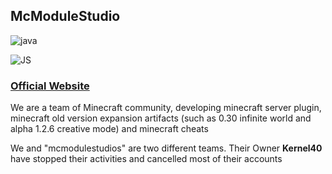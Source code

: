 ## McModuleStudio
![java](https://img.shields.io/badge/-java-blue?style=for-the-badge&logo=java&logoColor=white)
<!--
![Kotlin](https://img.shields.io/badge/-kotlin-blue?style=for-the-badge&logo=kotlin&logoColor=white)
-->
![JS](https://img.shields.io/badge/-JavaScript-blue?style=for-the-badge&logo=javascript&logoColor=white)
<!--
![CS](https://img.shields.io/badge/-CS-blue?style=for-the-badge&logo=.NET&logoColor=white)
-->

### [Official Website](http://www.mcmodule.org)

We are a team of Minecraft community, developing minecraft server plugin, minecraft old version expansion artifacts (such as 0.30 infinite world and alpha 1.2.6 creative mode) and minecraft cheats

We and "mcmodulestudios" are two different teams. Their Owner **Kernel40** have stopped their activities and cancelled most of their accounts
